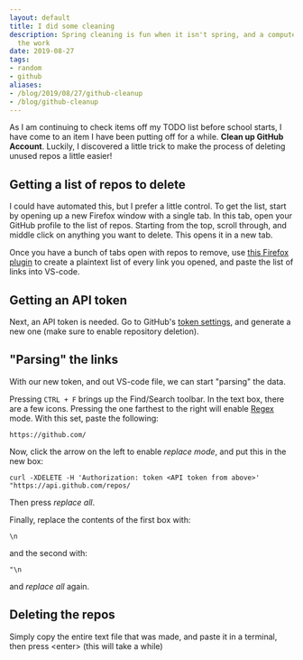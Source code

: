 ```yaml
---
layout: default
title: I did some cleaning
description: Spring cleaning is fun when it isn't spring, and a computer does all
  the work
date: 2019-08-27
tags:
- random
- github
aliases:
- /blog/2019/08/27/github-cleanup
- /blog/github-cleanup
---
```


As I am continuing to check items off my TODO list before school starts, I have come to an item I have been putting off for a while. **Clean up GitHub Account**. Luckily, I discovered a little trick to make the process of deleting unused repos a little easier!

## Getting a list of repos to delete
I could have automated this, but I prefer a little control. To get the list, start by opening up a new Firefox window with a single tab. In this tab, open your GitHub profile to the list of repos.
Starting from the top, scroll through, and middle click on anything you want to delete. This opens it in a new tab.

Once you have a bunch of tabs open with repos to remove, use [this Firefox plugin](https://addons.mozilla.org/en-US/firefox/addon/urls-list/) to create a plaintext list of every link you opened, and paste the list of links into VS-code.

## Getting an API token
Next, an API token is needed. Go to GitHub's [token settings](https://github.com/settings/tokens), and generate a new one (make sure to enable repository deletion).

## "Parsing" the links
With our new token, and out VS-code file, we can start "parsing" the data. 

Pressing `CTRL + F` brings up the Find/Search toolbar. In the text box, there are a few icons. Pressing the one farthest to the right will enable [Regex](https://en.wikipedia.org/wiki/Regular_expression) mode. With this set, paste the following:
```
https://github.com/
```

Now, click the arrow on the left to enable *replace mode*, and put this in the new box:
```
curl -XDELETE -H 'Authorization: token <API token from above>' "https://api.github.com/repos/
```

Then press *replace all*.

Finally, replace the contents of the first box with:
```
\n
```

and the second with:
```
"\n
```

and *replace all* again.

## Deleting the repos
Simply copy the entire text file that was made, and paste it in a terminal, then press \<enter\> (this will take a while)
